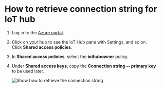 <br />
<br />

# How to retrieve connection string for IoT hub

1. Log in to the [Azure portal](https://portal.azure.com).

1. Click on your hub to see the IoT Hub pane with Settings, and so on. Click
   **Shared access policies**.
1. In **Shared access policies**, select the **iothubowner** policy.

1. Under **Shared access keys**, copy the **Connection string -- primary key**
   to be used later.

    ![Show how to retrieve the connection string](https://raw.githubusercontent.com/wiki/Microsoft/vscode-azure-iot-toolkit/images/iot-hub-get-connection-string.png)
